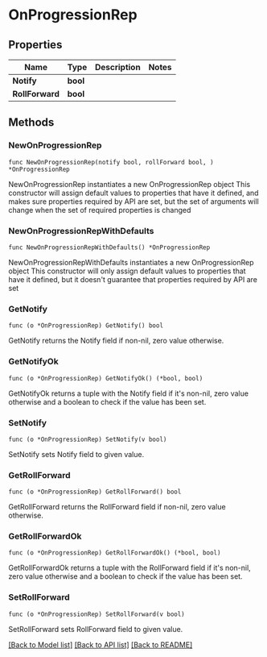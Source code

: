 # OnProgressionRep

## Properties

Name | Type | Description | Notes
------------ | ------------- | ------------- | -------------
**Notify** | **bool** |  | 
**RollForward** | **bool** |  | 

## Methods

### NewOnProgressionRep

`func NewOnProgressionRep(notify bool, rollForward bool, ) *OnProgressionRep`

NewOnProgressionRep instantiates a new OnProgressionRep object
This constructor will assign default values to properties that have it defined,
and makes sure properties required by API are set, but the set of arguments
will change when the set of required properties is changed

### NewOnProgressionRepWithDefaults

`func NewOnProgressionRepWithDefaults() *OnProgressionRep`

NewOnProgressionRepWithDefaults instantiates a new OnProgressionRep object
This constructor will only assign default values to properties that have it defined,
but it doesn't guarantee that properties required by API are set

### GetNotify

`func (o *OnProgressionRep) GetNotify() bool`

GetNotify returns the Notify field if non-nil, zero value otherwise.

### GetNotifyOk

`func (o *OnProgressionRep) GetNotifyOk() (*bool, bool)`

GetNotifyOk returns a tuple with the Notify field if it's non-nil, zero value otherwise
and a boolean to check if the value has been set.

### SetNotify

`func (o *OnProgressionRep) SetNotify(v bool)`

SetNotify sets Notify field to given value.


### GetRollForward

`func (o *OnProgressionRep) GetRollForward() bool`

GetRollForward returns the RollForward field if non-nil, zero value otherwise.

### GetRollForwardOk

`func (o *OnProgressionRep) GetRollForwardOk() (*bool, bool)`

GetRollForwardOk returns a tuple with the RollForward field if it's non-nil, zero value otherwise
and a boolean to check if the value has been set.

### SetRollForward

`func (o *OnProgressionRep) SetRollForward(v bool)`

SetRollForward sets RollForward field to given value.



[[Back to Model list]](../README.md#documentation-for-models) [[Back to API list]](../README.md#documentation-for-api-endpoints) [[Back to README]](../README.md)


